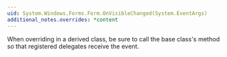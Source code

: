 ```yaml
---
uid: System.Windows.Forms.Form.OnVisibleChanged(System.EventArgs)
additional_notes.overrides: *content
---
```


<p>When overriding <xref href="System.Windows.Forms.Form.OnVisibleChanged(System.EventArgs)"></xref> in a derived class, be sure to call the base class's <xref href="System.Windows.Forms.Form.OnVisibleChanged(System.EventArgs)"></xref> method so that registered delegates receive the event.</p>


